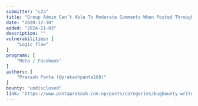 ```yaml
---
submitter: "c2a"
title: "Group Admin Can’t Able To Moderate Comments When Posted Through Page : Facebook Bug Bounty 2020"
date: "2020-12-30"
added: "2024-11-03"
description: ""
vulnerabilities: [
    "Logic flaw"
]
programs: [
    "Meta / Facebook"
]
authors: [
    "Prakash Panta (@prakashpanta268)"
]
bounty: "undisclosed"
link: "https://www.pantaprakash.com.np/posts/categories/bugbounty-writeup/2.html"
---
```




